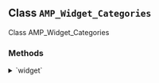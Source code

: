 ## Class `AMP_Widget_Categories`

Class AMP_Widget_Categories

### Methods
<details>
<summary>`widget`</summary>

```php
public widget( $args, $instance )
```

Echoes the markup of the widget.

Mainly copied from WP_Widget_Categories::widget() There&#039;s now an id for the &lt;form&gt;. And the dropdown is now filtered with &#039;wp_dropdown_cats.&#039; This enables adding an &#039;on&#039; attribute, with the id of the form. So changing the dropdown value will redirect to the category page, with valid AMP.


</details>
